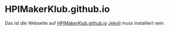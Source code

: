 # HPIMakerKlub.github.io

Das ist die Webseite auf [HPIMakerKlub.github.io](http://HPIMakerKlub.github.io)
[Jekyll](http://jekyllrb.com/) muss installiert sein.